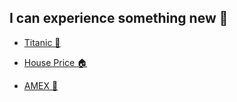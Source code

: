 ## I can experience something new 🧠

- <a href="https://github.com/YuLim2/Kaggle/blob/master/titanic/titanic-my-second-data-analysis.ipynb" target="_blank">Titanic 🚢</a>

- <a href="https://github.com/YuLim2/Kaggle/blob/master/House_Price/house_price_regression.ipynb" target="_blank">House Price 🏠</a>

- <a href="https://github.com/YuLim2/Kaggle/blob/master/AMEX/amex-data-analysis-in-english.ipynb" target="_blank">AMEX 💸</a>
